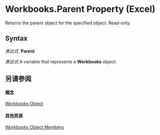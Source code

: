 
# Workbooks.Parent Property (Excel)

Returns the parent object for the specified object. Read-only.


## Syntax

 _表达式_. **Parent**

 _表达式_ A variable that represents a **Workbooks** object.


## 另请参阅


#### 概念


[Workbooks Object](f768da57-013a-e652-0f5d-60b03aa4240a.md)
#### 其他资源


[Workbooks Object Members](http://msdn.microsoft.com/library/77e7bb0b-2491-d9ca-56f0-4cc77d146913%28Office.15%29.aspx)
